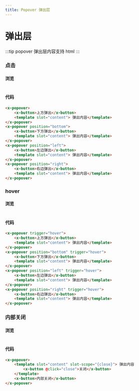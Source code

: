 ```yaml
---
title: Popover 弹出层
---
```

# 弹出层
:::tip
popover 弹出层内容支持 html
:::
### 点击

#### 浏览
#
<ClientOnly>
<popover-demo-1></popover-demo-1>
</ClientOnly>

#### 代码

```html
<x-popover>
    <x-button>上方弹出</x-button>
    <template slot="content"> 弹出内容</template>
</x-popover>
<x-popover position="bottom">
    <x-button>下方弹出</x-button>
    <template slot="content"> 弹出内容</template>
</x-popover>
<x-popover position="left">
    <x-button>左边弹出</x-button>
    <template slot="content"> 弹出内容</template>
</x-popover>
<x-popover position="right">
    <x-button>右边弹出</x-button>
    <template slot="content"> 弹出内容</template>
</x-popover>
```
###  hover

#### 浏览
#
<ClientOnly>
<popover-demo-2></popover-demo-2>
</ClientOnly>

#### 代码

```html
<x-popover trigger="hover">
    <x-button>上方弹出</x-button>
    <template slot="content"> 弹出内容</template>
</x-popover>
<x-popover position="bottom" trigger="hover">
    <x-button>下方弹出</x-button>
    <template slot="content"> 弹出内容</template>
</x-popover>
<x-popover position="left" trigger="hover">
    <x-button>左边弹出</x-button>
    <template slot="content"> 弹出内容</template>
</x-popover>
<x-popover position="right" trigger="hover">
    <x-button>右边弹出</x-button>
    <template slot="content"> 弹出内容</template>
</x-popover>
```
### 内部关闭

#### 浏览
#
<ClientOnly>
<popover-demo-3></popover-demo-3>
</ClientOnly>

#### 代码

```html
<x-popover>
    <template slot="content" slot-scope="{close}"> 弹出内容
        <x-button @click="close">关闭</x-button>
    </template>
    <x-button>内部关闭</x-button>
</x-popover>
```